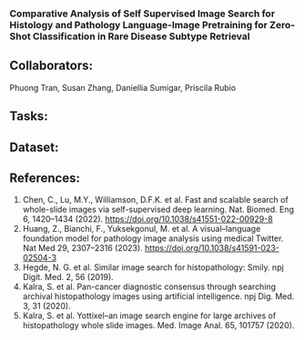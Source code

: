 ### Comparative Analysis of Self Supervised Image Search for Histology and Pathology Language-Image Pretraining for Zero-Shot Classification in Rare Disease Subtype Retrieval

## Collaborators: 
Phuong Tran, Susan Zhang, Daniellia Sumigar, Priscila Rubio

## Tasks:

## Dataset:

## References:
1. Chen, C., Lu, M.Y., Williamson, D.F.K. et al. Fast and scalable search of whole-slide images via self-supervised deep learning. Nat. Biomed. Eng 6, 1420–1434 (2022). https://doi.org/10.1038/s41551-022-00929-8
2. Huang, Z., Bianchi, F., Yuksekgonul, M. et al. A visual–language foundation model for pathology image analysis using medical Twitter. Nat Med 29, 2307–2316 (2023). https://doi.org/10.1038/s41591-023-02504-3 
3. Hegde, N. G. et al. Similar image search for histopathology: Smily. npj Digit. Med. 2, 56 (2019).
4. Kalra, S. et al. Pan-cancer diagnostic consensus through searching archival histopathology images using artificial intelligence. npj Dig. Med. 3, 31 (2020).
5. Kalra, S. et al. Yottixel–an image search engine for large archives of histopathology whole slide images. Med. Image Anal. 65, 101757 (2020).
